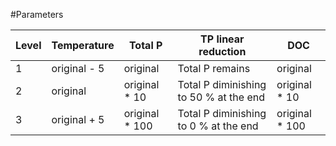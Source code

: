 #Parameters

Level | Temperature | Total P | TP linear reduction | DOC
--- | --- | --- | --- | ---
1 | original - 5 | original | Total P remains | original 
2 | original  | original * 10  | Total P diminishing to 50 % at the end | original * 10
3 | original + 5 | original * 100 | Total P diminishing to 0 % at the end | original * 100


